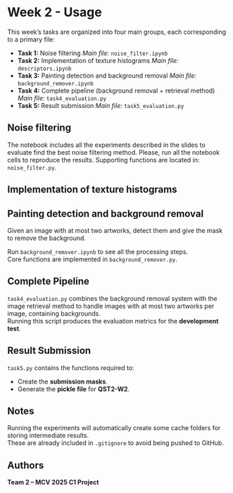 # Week 2 - Usage

This week’s tasks are organized into four main groups, each corresponding to a primary file:

- **Task 1:** Noise filtering
  _Main file:_ `noise_filter.ipynb`
- **Task 2:** Implementation of texture histograms
  _Main file:_ `descriptors.ipynb`  
- **Task 3:** Painting detection and background removal
  _Main file:_ `background_remover.ipynb`  
- **Task 4:** Complete pipeline (background removal + retrieval method)  
  _Main file:_ `task4_evaluation.py`
- **Task 5:** Result submission
  _Main file:_ `task5_evaluation.py`

## Noise filtering

The notebook includes all the experiments described in the slides to evaluate find the best noise filtering method. Please, run all the notebook cells to reproduce the results.
Supporting functions are located in: `noise_filter.py`.

## Implementation of texture histograms

## Painting detection and background removal

Given an image with at most two artworks, detect them and give the mask to remove the background.

Run `background_remover.ipynb` to see all the processing steps.  
Core functions are implemented in `background_remover.py`.

## Complete Pipeline

`task4_evaluation.py` combines the background removal system with the image retrieval method to handle images with at most two artworks per image, containing backgrounds.  
Running this script produces the evaluation metrics for the **development test**.

## Result Submission

`task5.py` contains the functions required to:
- Create the **submission masks**.  
- Generate the **pickle file** for **QST2-W2**.


## Notes

Running the experiments will automatically create some cache folders for storing intermediate results.  
These are already included in `.gitignore` to avoid being pushed to GitHub.


## Authors

**Team 2 – MCV 2025 C1 Project**

